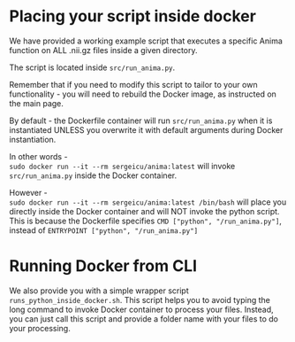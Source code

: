 # Placing your script inside docker

We have provided a working example script that executes a specific Anima function on ALL .nii.gz files inside a given directory.  

The script is located inside `src/run_anima.py`.  

Remember that if you need to modify this script to tailor to your own functionality - you will need to rebuild the Docker image, as instructed on the main page.   

By default - the Dockerfile container will run `src/run_anima.py` when it is instantiated UNLESS you overwrite it with default arguments during Docker instantiation.  

In other words -   
`sudo docker run --it --rm sergeicu/anima:latest` will invoke `src/run_anima.py` inside the Docker container.   

However -   
`sudo docker run --it --rm sergeicu/anima:latest /bin/bash` will place you directly inside the Docker container and will NOT invoke the python script. This is because the Dockerfile specifies `CMD ["python", "/run_anima.py"]`, instead of `ENTRYPOINT ["python", "/run_anima.py"]`

# Running Docker from CLI 

We also provide you with a simple wrapper script `runs_python_inside_docker.sh`. This script helps you to avoid typing the long command to invoke Docker container to process your files. Instead, you can just call this script and provide a folder name with your files to do your processing. 
